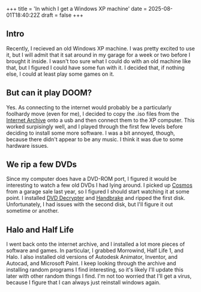 +++
title = 'In which I get a Windows XP machine'
date = 2025-08-01T18:40:22Z
draft = false
+++

## Intro

Recently, I recieved an old Windows XP machine. I was pretty excited to use it, but I will admit that it sat around in my garage for a week or two before I brought it inside. I wasn't too sure what I could do with an old machine like that, but I figured I could have some fun with it. I decided that, if nothing else, I could at least play some games on it.

## But can it play DOOM?

Yes. As connecting to the internet would probably be a particularly foolhardy move (even for me), I decided to copy the .iso files from the [Internet Archive](https://archive.org/details/doom-play) onto a usb and then connect them to the XP computer. This worked surpisingly well, and I played through the first few levels before deciding to install some more software. I was a bit annoyed, though, because there didn't appear to be any music. I think it was due to some hardware issues. 

## We rip a few DVDs 

Since my computer does have a DVD-ROM port, I figured it would be interesting to watch a few old DVDs I had lying around. I picked up [Cosmos](https://en.wikipedia.org/wiki/Cosmos:_A_Personal_Voyage) from a garage sale last year, so I figured I should start watching it at some point. I installed [DVD Decrypter](https://www.techspot.com/downloads/12-dvd-decrypter.html) and [Handbrake](https://handbrake.fr/) and ripped the first disk. Unfortunately, I had issues with the second disk, but I'll figure it out sometime or another.

## Halo and Half Life

I went back onto the internet archive, and I installed a lot more pieces of software and games. In particular, I grabbed Morrowind, Half Life 1, and Halo. I also installed old versions of Autodesk Animator, Inventor, and Autocad, and Microsoft Paint. I keep looking through the archive and installing random programs I find interesting, so it's likely I'll update this later with other random things I find. I'm not too worried that I'll get a virus, because I figure that I can always just reinstall windows again.

